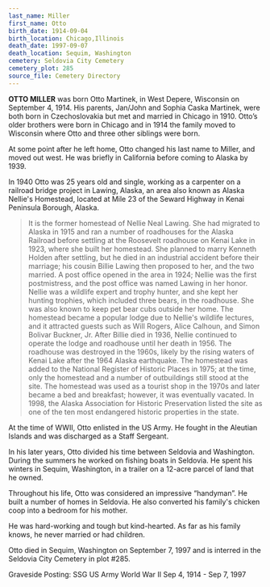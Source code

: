 ```yaml
---
last_name: Miller
first_name: Otto
birth_date: 1914-09-04
birth_location: Chicago,Illinois
death_date: 1997-09-07
death_location: Sequim, Washington
cemetery: Seldovia City Cemetery
cemetery_plot: 285
source_file: Cemetery Directory
---
```

**OTTO MILLER** was born Otto Martinek, in West Depere, Wisconsin on September 4, 1914. His parents, Jan/John and Sophia Caska Martinek, were both born in Czechoslovakia but met and married in Chicago in 1910. Otto’s older brothers were born in Chicago and in 1914 the family moved to Wisconsin where Otto and three other siblings were born. 

At some point after he left home, Otto changed his last name to Miller, and moved out west. He was briefly in California before coming to Alaska by 1939. 

In 1940 Otto was 25 years old and single, working as a carpenter on a railroad bridge project in Lawing, Alaska, an area also known as Alaska Nellie's Homestead, located at Mile 23 of the Seward Highway in Kenai Peninsula Borough, Alaska. 

> It is the former homestead of Nellie Neal Lawing. She had migrated to Alaska in 1915 and ran a number of roadhouses for the Alaska Railroad before settling at the Roosevelt roadhouse on Kenai Lake in 1923, where she built her homestead. She planned to marry Kenneth Holden after settling, but he died in an industrial accident before their marriage; his cousin Billie Lawing then proposed to her, and the two married. A post office opened in the area in 1924; Nellie was the first postmistress, and the post office was named Lawing in her honor.   Nellie was a wildlife expert and trophy hunter, and she kept her hunting trophies, which included three bears, in the roadhouse. She was also known to keep pet bear cubs outside her home.  The homestead became a popular lodge due to Nellie's wildlife lectures, and it attracted guests such as Will Rogers, Alice Calhoun, and Simon Bolivar Buckner, Jr.  After Billie died in 1936, Nellie continued to operate the lodge and roadhouse until her death in 1956.   The roadhouse was destroyed in the 1960s, likely by the rising waters of Kenai Lake after the 1964 Alaska earthquake. The homestead was added to the National Register of Historic Places in 1975; at the time, only the homestead and a number of outbuildings still stood at the site. The homestead was used as a tourist shop in the 1970s and later became a bed and breakfast; however, it was eventually vacated. In 1998, the Alaska Association for Historic Preservation listed the site as one of the ten most endangered historic properties in the state. 

At the time of WWII, Otto enlisted in the US Army. He fought in the Aleutian Islands and was discharged as a Staff Sergeant.  

In his later years, Otto divided his time between Seldovia and Washington. During the summers he worked on fishing boats in Seldovia.  He spent his winters in Sequim, Washington, in a trailer on a 12-acre parcel of land that he owned.

Throughout his life, Otto was considered an impressive “handyman”. He built a number of homes in Seldovia.   He also converted his family's chicken coop into a bedroom for his mother.

He was hard-working and tough but kind-hearted.  As far as his family knows, he never married or had children.

Otto died in Sequim, Washington on September 7, 1997 and is interred in the Seldovia City Cemetery in plot #285.


Graveside Posting: SSG US Army World War II Sep 4, 1914 - Sep 7, 1997
